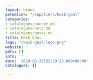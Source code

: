 ```yaml
---
layout: brand
permalink: "/suppliers/kwik-goal"
categories:
- catalogues/soccer.md
- catalogues/nets.md
- catalogues/posts.md
title: Kwik Goal
logo: "/kwik-goal-logo.png"
website: ''
pdfs: []
info: ''
date: '2019-03-29T22:29:25.000+00:00'
catalogues: []

---
```

